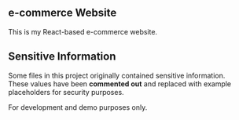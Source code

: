## e-commerce Website

This is my React-based e-commerce website.  

## Sensitive Information

Some files in this project originally contained sensitive information.  
These values have been **commented out** and replaced with example placeholders for security purposes.

 For development and demo purposes only.
